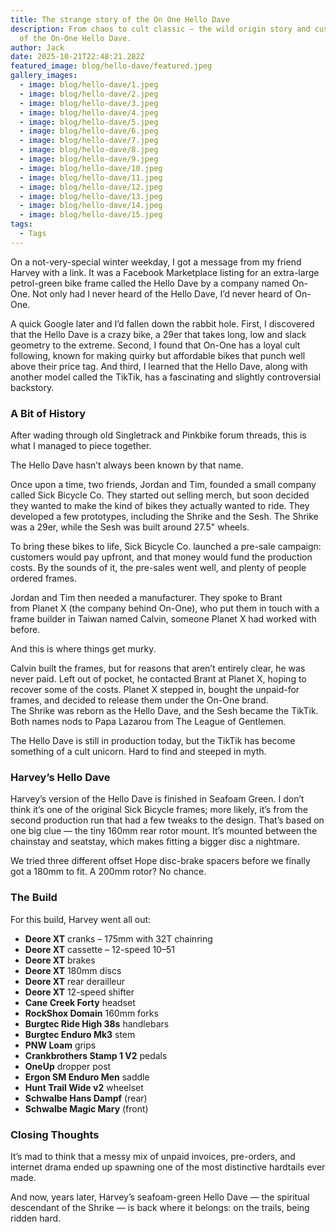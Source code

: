 ```yaml
---
title: The strange story of the On One Hello Dave
description: From chaos to cult classic — the wild origin story and custom build
  of the On-One Hello Dave.
author: Jack
date: 2025-10-21T22:48:21.282Z
featured_image: blog/hello-dave/featured.jpeg
gallery_images:
  - image: blog/hello-dave/1.jpeg
  - image: blog/hello-dave/2.jpeg
  - image: blog/hello-dave/3.jpeg
  - image: blog/hello-dave/4.jpeg
  - image: blog/hello-dave/5.jpeg
  - image: blog/hello-dave/6.jpeg
  - image: blog/hello-dave/7.jpeg
  - image: blog/hello-dave/8.jpeg
  - image: blog/hello-dave/9.jpeg
  - image: blog/hello-dave/10.jpeg
  - image: blog/hello-dave/11.jpeg
  - image: blog/hello-dave/12.jpeg
  - image: blog/hello-dave/13.jpeg
  - image: blog/hello-dave/14.jpeg
  - image: blog/hello-dave/15.jpeg
tags:
  - Tags
---
```

On a not-very-special winter weekday, I got a message from my friend Harvey with a link. It was a Facebook Marketplace listing for an extra-large petrol-green bike frame called the Hello Dave by a company named On-One. Not only had I never heard of the Hello Dave, I’d never heard of On-One.

A quick Google later and I’d fallen down the rabbit hole. First, I discovered that the Hello Dave is a crazy bike, a 29er that takes long, low and slack geometry to the extreme. Second, I found that On-One has a loyal cult following, known for making quirky but affordable bikes that punch well above their price tag. And third, I learned that the Hello Dave, along with another model called the TikTik, has a fascinating and slightly controversial backstory.

### **A Bit of History**

After wading through old Singletrack and Pinkbike forum threads, this is what I managed to piece together.

The Hello Dave hasn’t always been known by that name.

Once upon a time, two friends, Jordan and Tim, founded a small company called Sick Bicycle Co. They started out selling merch, but soon decided they wanted to make the kind of bikes they actually wanted to ride. They developed a few prototypes, including the Shrike and the Sesh. The Shrike was a 29er, while the Sesh was built around 27.5" wheels.

To bring these bikes to life, Sick Bicycle Co. launched a pre-sale campaign: customers would pay upfront, and that money would fund the production costs. By the sounds of it, the pre-sales went well, and plenty of people ordered frames.

Jordan and Tim then needed a manufacturer. They spoke to Brant from Planet X (the company behind On-One), who put them in touch with a frame builder in Taiwan named Calvin, someone Planet X had worked with before.

And this is where things get murky.

Calvin built the frames, but for reasons that aren’t entirely clear, he was never paid. Left out of pocket, he contacted Brant at Planet X, hoping to recover some of the costs. Planet X stepped in, bought the unpaid-for frames, and decided to release them under the On-One brand. The Shrike was reborn as the Hello Dave, and the Sesh became the TikTik. Both names nods to Papa Lazarou from The League of Gentlemen.

The Hello Dave is still in production today, but the TikTik has become something of a cult unicorn. Hard to find and steeped in myth.

### **Harvey’s Hello Dave**

Harvey’s version of the Hello Dave is finished in Seafoam Green. I don’t think it’s one of the original Sick Bicycle frames; more likely, it’s from the second production run that had a few tweaks to the design. That’s based on one big clue — the tiny 160mm rear rotor mount. It’s mounted between the chainstay and seatstay, which makes fitting a bigger disc a nightmare.

We tried three different offset Hope disc-brake spacers before we finally got a 180mm to fit. A 200mm rotor? No chance.

### **The Build**

For this build, Harvey went all out:

* **Deore XT** cranks – 175mm with 32T chainring
* **Deore XT** cassette – 12-speed 10–51
* **Deore XT** brakes
* **Deore XT** 180mm discs
* **Deore XT** rear derailleur
* **Deore XT** 12-speed shifter
* **Cane Creek Forty** headset
* **RockShox Domain** 160mm forks
* **Burgtec Ride High 38s** handlebars
* **Burgtec Enduro Mk3** stem
* **PNW Loam** grips
* **Crankbrothers Stamp 1 V2** pedals
* **OneUp** dropper post
* **Ergon SM Enduro Men** saddle
* **Hunt Trail Wide v2** wheelset
* **Schwalbe Hans Dampf** (rear)
* **Schwalbe Magic Mary** (front)

### **Closing Thoughts**

It’s mad to think that a messy mix of unpaid invoices, pre-orders, and internet drama ended up spawning one of the most distinctive hardtails ever made.

And now, years later, Harvey’s seafoam-green Hello Dave — the spiritual descendant of the Shrike — is back where it belongs: on the trails, being ridden hard.